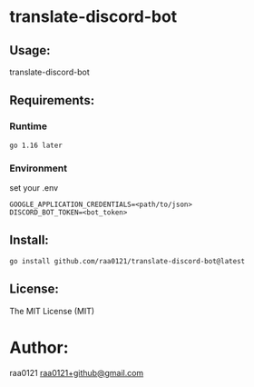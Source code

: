 # translate-discord-bot

## Usage:
translate-discord-bot


## Requirements:
### Runtime
```
go 1.16 later
```

### Environment
set your .env
```
GOOGLE_APPLICATION_CREDENTIALS=<path/to/json>
DISCORD_BOT_TOKEN=<bot_token>
```

## Install:
```
go install github.com/raa0121/translate-discord-bot@latest
```

## License:

The MIT License (MIT)

# Author:

raa0121 <raa0121+github@gmail.com>
